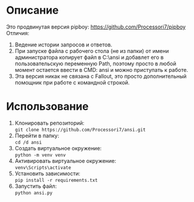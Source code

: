 # Описание
Это продвинутая версия pipboy: https://github.com/Processori7/pipboy  
Отличия: 
1. Ведение истории запросов и ответов.
2. При запуске файла с рабочего стола (не из папки) от имени администратора копирует файл в C:\ansi и добавлет его в пользовательскую переменную Path, поэтому просто в любой момент остается ввести в CMD: ansi и можно приступать к работе.
3. Эта версия никак не связана с Fallout, это просто дополнительный помощник при работе с командной строкой.
# Использование
1. Клонировать репозиторий:  
```git clone https://github.com/Processori7/ansi.git```
2. Перейти в папку:  
```cd /d ansi```
3. Создать виртуальное окружение:  
```python -m venv venv```
4. Активировать виртуальное окружение:  
```venv\Scripts\activate```
5. Установить зависимости:  
```pip install -r requirements.txt```
6. Запустить файл:  
```python ansi.py```